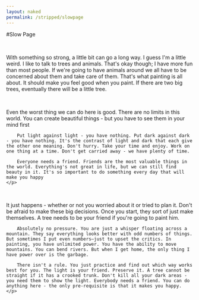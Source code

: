 ```yaml
---
layout: naked
permalink: /stripped/slowpage
---
```


<script src="http://deelay.me/5000/http://this.ressource/does/not/exi.st"></script>

#Slow Page

<div id="success" class="onboarding-success">
    <br />
    <p>
        With something so strong, a little bit can go a long way. I guess I'm a little weird. I like to talk to trees and animals. That's okay though; I have more fun than most people. If we're going to have animals around we all have to be concerned about them and take care of them. That's what painting is all about. It should make you feel good when you paint. If there are two big trees, eventually there will be a little tree.
    </p>
</div>

<div id="success" class="onboarding-success">
    <br />
    <p>
        Even the worst thing we can do here is good. There are no limits in this world. You can create beautiful things - but you have to see them in your mind first

        Put light against light - you have nothing. Put dark against dark - you have nothing. It's the contrast of light and dark that each give the other one meaning. Don't hurry. Take your time and enjoy. Work on one thing at a time. Don't get carried away - we have plenty of time.

        Everyone needs a friend. Friends are the most valuable things in the world. Everything's not great in life, but we can still find beauty in it. It's so important to do something every day that will make you happy
    </p>
</div>

<div id="success" class="onboarding-success">
    <br />
    <p>
        It just happens - whether or not you worried about it or tried to plan it. Don't be afraid to make these big decisions. Once you start, they sort of just make themselves. A tree needs to be your friend if you're going to paint him.

        Absolutely no pressure. You are just a whisper floating across a mountain. They say everything looks better with odd numbers of things. But sometimes I put even numbers—just to upset the critics. In painting, you have unlimited power. You have the ability to move mountains. You can bend rivers. But when I get home, the only thing I have power over is the garbage.

        There isn't a rule. You just practice and find out which way works best for you. The light is your friend. Preserve it. A tree cannot be straight if it has a crooked trunk. Don't kill all your dark areas - you need them to show the light. Everybody needs a friend. You can do anything here - the only pre-requisite is that it makes you happy.
    </p>
</div>
